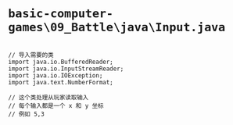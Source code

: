 # `basic-computer-games\09_Battle\java\Input.java`

```

// 导入需要的类
import java.io.BufferedReader;
import java.io.InputStreamReader;
import java.io.IOException;
import java.text.NumberFormat;

// 这个类处理从玩家读取输入
// 每个输入都是一个 x 和 y 坐标
// 例如 5,3

```
